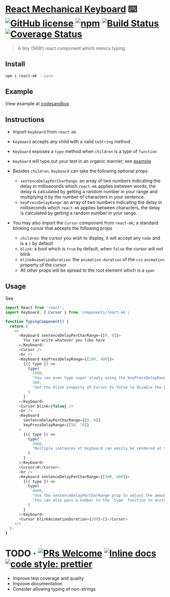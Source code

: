 # [React Mechanical Keyboard](https://github.com/typekev/react-mk) ⌨️ [![GitHub license](https://img.shields.io/badge/license-MIT-blue.svg)](https://github.com/typekev/react-mk/blob/master/LICENSE) [![npm](https://img.shields.io/npm/v/react-mk)](https://www.npmjs.com/package/react-mk) [![Build Status](https://travis-ci.org/typekev/react-mk.svg?branch=master)](https://travis-ci.org/typekev/react-mk) [![Coverage Status](https://coveralls.io/repos/github/typekev/react-mk/badge.svg?branch=master)](https://coveralls.io/github/typekev/react-mk?branch=master)

> A tiny (5KB!) react component which mimics typing

## Install

```sh
npm i react-mk --save
```

## Example

View example at [codesandbox](https://codesandbox.io/embed/react-mk-u6851)

## Instructions

- Import `Keyboard` from `react-mk`
- `Keyboard` accepts any child with a valid `toString` method
- `Keyboard` exposes a `type` method when `children` is a type of `function`
- `Keyboard` will type out your text in an organic manner, see [example](#example)
- Besides `children`, `Keyboard` can take the following optional props

  - `sentenceDelayPerCharRange`: an array of two numbers indicating the delay in milliseconds which `react-mk` applies between words, the delay is calculated by getting a random number in your range and multiplying it by the number of characters in your sentence.
  - `keyPressDelayRange`: an array of two numbers indicating the delay in milliseconds which `react-mk` applies between characters, the delay is calculated by getting a random number in your range.

- You may also import the `Cursor` component from `react-mk`; a standard blinking cursor that accepts the following props

  - `children`: the cursor you wish to display, it will accept any `node` and is a `|` by default
  - `blink`: a bool which is `true` by default, when `false` the cursor will not blink
  - `blinkAnimationDuration`: the `animation-duration` of the `css` `animation` property of the cursor
  - All other props will be spread to the root element which is a `span`

## Usage

See 

```js
import React from 'react';
import Keyboard, { Cursor } from 'components/react-mk';

function TypingComponent() {
  return (
    <>
      <Keyboard sentenceDelayPerCharRange={[0, 0]}>
        You can write whatever you like here
      </Keyboard>
      <Cursor />
      <br />
      <Keyboard keyPressDelayRange={[200, 400]}>
        {({ type }) =>
          type(
            1000,
            "You can even type super slowly using the keyPressDelayRange prop",
            300,
            "Set the blink property of Cursor to false to disable the blinking animation --> "
          )
        }
      </Keyboard>
      <Cursor blink={false} />
      <br />
      <Keyboard
        sentenceDelayPerCharRange={[0, 0]}
        keyPressDelayRange={[50, 70]}
      >
        {({ type }) =>
          type(
            3000,
            "Multiple instances of Keyboard can easily be rendered at the same time"
          )
        }
      </Keyboard>
      <Cursor>#</Cursor>
      <br />
      <Keyboard sentenceDelayPerCharRange={[300, 400]}>
        {({ type }) =>
          type(
            4000,
            "Use the sentenceDelayPerCharRange prop to adjust the amount of time that your sentences should be visible (It'll be a while before the next sentance appears)",
            "You can also pass a number to the `type` function to dictate the time between deleting the previous sentance and writting the next sentence"
          )
        }
      </Keyboard>
      <Cursor blinkAnimationDuration={200}>[]</Cursor>
    </>
  );
}
```

# TODO &middot; [![PRs Welcome](https://img.shields.io/badge/PRs-welcome-brightgreen.svg)](https://github.com/typekev/react-mk/pulls) [![Inline docs](http://inch-ci.org/github/typekev/react-mk.svg?branch=master)](http://inch-ci.org/github/typekev/react-mk) [![code style: prettier](https://img.shields.io/badge/code_style-prettier-ff69b4.svg?style=flat-square)](https://github.com/prettier/prettier)

- Improve test coverage and quality
- Improve documentation
- Consider allowing typing of non-strings
